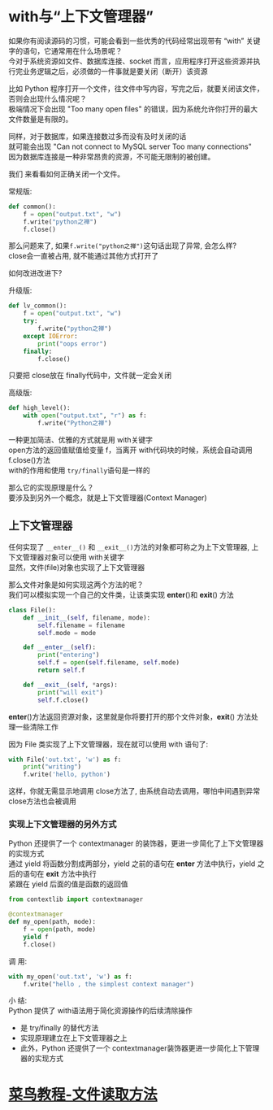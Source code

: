 with与“上下文管理器”      
======
如果你有阅读源码的习惯，可能会看到一些优秀的代码经常出现带有 “with” 关键字的语句，它通常用在什么场景呢？       
今对于系统资源如文件、数据库连接、socket 而言，应用程序打开这些资源并执行完业务逻辑之后，必须做的一件事就是要关闭（断开）该资源      
    
比如 Python 程序打开一个文件，往文件中写内容，写完之后，就要关闭该文件，否则会出现什么情况呢？      
极端情况下会出现 "Too many open files" 的错误，因为系统允许你打开的最大文件数量是有限的。      

同样，对于数据库，如果连接数过多而没有及时关闭的话       
就可能会出现 "Can not connect to MySQL server Too many connections"      
因为数据库连接是一种非常昂贵的资源，不可能无限制的被创建。    

我们 来看看如何正确关闭一个文件。    

常规版:  
```Python
def common():
    f = open("output.txt", "w")
    f.write("python之禅")
    f.close()
```
那么问题来了, 如果`f.write("python之禅")`这句话出现了异常, 会怎么样?    
close会一直被占用,  就不能通过其他方式打开了  

如何改进改进下?  

升级版:  
```Python
def lv_common():
    f = open("output.txt", "w")
    try:
        f.write("python之禅")
    except IOError:
        print("oops error")
    finally:
        f.close()
```
只要把 close放在 finally代码中，文件就一定会关闭   

高级版:  
```Python
def high_level():
    with open("output.txt", "r") as f:
        f.write("Python之禅")
```
一种更加简洁、优雅的方式就是用 with关键字         
open方法的返回值赋值给变量 f，当离开 with代码块的时候，系统会自动调用f.close()方法         
with的作用和使用 `try/finally`语句是一样的       

那么它的实现原理是什么？   
要涉及到另外一个概念，就是上下文管理器(Context Manager)     


## 上下文管理器  
任何实现了 `__enter__()` 和 `__exit__()`方法的对象都可称之为上下文管理器,  上下文管理器对象可以使用 with关键字   
显然，文件(file)对象也实现了上下文管理器    

那么文件对象是如何实现这两个方法的呢？   
我们可以模拟实现一个自己的文件类，让该类实现 __enter__()和 __exit__() 方法   
```Python
class File():
    def __init__(self, filename, mode):
        self.filename = filename
        self.mode = mode

    def __enter__(self):
        print("entering")
        self.f = open(self.filename, self.mode)
        return self.f

    def __exit__(self, *args):
        print("will exit")
        self.f.close()
```
__enter__()方法返回资源对象，这里就是你将要打开的那个文件对象，__exit__() 方法处理一些清除工作     

因为 File 类实现了上下文管理器，现在就可以使用 with 语句了:     
```Python  
with File('out.txt', 'w') as f:
    print("writing")
    f.write('hello, python')
```
这样，你就无需显示地调用 close方法了, 由系统自动去调用，哪怕中间遇到异常 close方法也会被调用       



### 实现上下文管理器的另外方式
Python 还提供了一个 contextmanager 的装饰器，更进一步简化了上下文管理器的实现方式     
通过 yield 将函数分割成两部分，yield 之前的语句在 __enter__ 方法中执行，yield 之后的语句在 __exit__ 方法中执行   
紧跟在 yield 后面的值是函数的返回值     
```Python
from contextlib import contextmanager

@contextmanager
def my_open(path, mode):
    f = open(path, mode)
    yield f
    f.close()
```
调 用:    
```Python
with my_open('out.txt', 'w') as f:
    f.write("hello , the simplest context manager")
```
小  结:   
Python 提供了 with语法用于简化资源操作的后续清除操作  
* 是 try/finally 的替代方法   
* 实现原理建立在上下文管理器之上    
* 此外，Python 还提供了一个 contextmanager装饰器更进一步简化上下管理器的实现方式     

# [菜鸟教程-文件读取方法](https://www.runoob.com/python/file-methods.html)  

